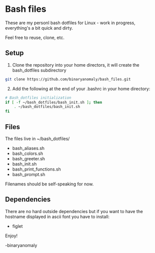 # Bash files

These are my personl bash dotfiles for Linux - work in progress, everything's a bit quick and dirty.

Feel free to reuse, clone, etc.


## Setup

1. Clone the repository into your home directors, it will create the bash_dotfiles subdirectory

```bash
git clone https://github.com/binaryanomaly/bash_files.git
```

2. Add the following at the end of your .bashrc in your home directory:

```bash
# Bash_dotfiles initialization
if [ -f ~/bash_dotfiles/bash_init.sh ]; then
    . ~/bash_dotfiles/bash_init.sh
fi
```




## Files

The files live in ~/bash_dotfiles/

 - bash_aliases.sh
 - bash_colors.sh
 - bash_greeter.sh
 - bash_init.sh
 - bash_print_functions.sh
 - bash_prompt.sh
 
Filenames should be self-speaking for now.




## Dependencies

There are no hard outside dependencies but if you want to have the hostname displayed in ascii font you have to install:

- figlet




Enjoy!

-binaryanomaly